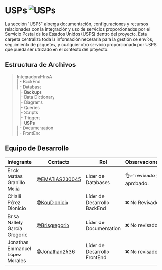 # USPs  ![USPs](https://img.shields.io/badge/PHP-777BB4?style=for-the-badge&logo=php&logoColor=white)


La sección "USPS" alberga documentación, configuraciones y recursos relacionados con la integración y uso de servicios proporcionados por el Servicio Postal de los Estados Unidos (USPS) dentro del proyecto. Esta carpeta centraliza toda la información necesaria para la gestión de envíos, seguimiento de paquetes, y cualquier otro servicio proporcionado por USPS que pueda ser utilizado en el contexto del proyecto.



## Estructura de Archivos

>IntegradoraI-InsA<br>
>| - BackEnd <br>
>| - Database<br>
>&nbsp;&nbsp;|- **Backups**<br>
>&nbsp;&nbsp;|- Data Dictionary<br>
>&nbsp;&nbsp;|- Diagrams<br>
>&nbsp;&nbsp;|- Queries<br>
>&nbsp;&nbsp;|- Scripts<br>
>&nbsp;&nbsp;|- Triggers<br>
>&nbsp;&nbsp;|- **USPs**<br>
>| - Documentation<br>
>| - FrontEnd

## Equipo de Desarrollo

|Integrante|Contacto|Rol|Observaciones|
|------------|--------|---|---|
|Erick Matias Granillo Mejia|[@EMATIAS230045](https://github.com/EMATIAS230045)|Líder de Databases|👌✅ revisado y aprobado.|
|Citlalli Pérez Dionicio|[@KouDionicio](https://github.com/KouDionicio)|Líder de Desarrollo BackEnd|❌ No Revisado.|
|Brisa Nallely García Gregorio|[@Brisgregorio](https://github.com/Brisgregorio)|Líder de Documentation|❌ No revisado |
|Jonathan Emmanuel López Morales|[@Jonathan2536](https://github.com/Jonathan2536)|Líder de Desarrollo FrontEnd|❌ No revisado|

